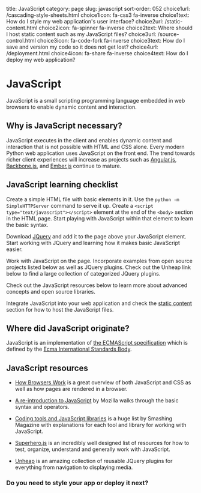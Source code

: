 title: JavaScript
category: page
slug: javascript
sort-order: 052
choice1url: /cascading-style-sheets.html
choice1icon: fa-css3 fa-inverse
choice1text: How do I style my web application's user interface?
choice2url: /static-content.html
choice2icon: fa-spinner fa-inverse
choice2text: Where should I host static content such as my JavaScript files?
choice3url: /source-control.html
choice3icon: fa-code-fork fa-inverse
choice3text: How do I save and version my code so it does not get lost?
choice4url: /deployment.html
choice4icon: fa-share fa-inverse
choice4text: How do I deploy my web application?


# JavaScript
JavaScript is a small scripting programming language embedded in web browsers 
to enable dynamic content and interaction. 


## Why is JavaScript necessary?
JavaScript executes in the client and enables dynamic content and interaction
that is not possible with HTML and CSS alone. Every modern Python web 
application uses JavaScript on the front end. The trend towards richer client
experiences will increase as projects such as 
[Angular.js](https://angularjs.org/),
[Backbone.js](http://backbonejs.org/), and 
[Ember.js](http://emberjs.com/) continue to mature.


## JavaScript learning checklist
<i class="fa fa-check-square-o"></i> 
Create a simple HTML file with basic elements in it. Use the
``python -m SimpleHTTPServer`` command to serve it up. Create a 
``<script type="text/javascript"></script>`` 
element at the end of the ``<body>`` section in the HTML page. Start playing 
with JavaScript within that element to learn the basic syntax.

<i class="fa fa-check-square-o"></i> 
Download [JQuery](http://jquery.com/) and add it to the page above your 
JavaScript element. Start working with JQuery and learning how it makes basic
JavaScript easier.

<i class="fa fa-check-square-o"></i> 
Work with JavaScript on the page. Incorporate examples from open source 
projects listed below as well as JQuery plugins. Check out the Unheap link
below to find a large collection of categorized JQuery plugins.

<i class="fa fa-check-square-o"></i> 
Check out the JavaScript resources below to learn more about advanced concepts
and open source libraries.

<i class="fa fa-check-square-o"></i> 
Integrate JavaScript into your web application and check the 
[static content](/static-content.html) section for how to host the JavaScript
files.


## Where did JavaScript originate?
JavaScript is an implementation of 
[the ECMAScript specification](https://developer.mozilla.org/en-US/docs/Web/JavaScript/Guide/JavaScript_Overview) 
which is defined by the 
[Ecma International Standards Body](http://www.ecma-international.org/default.htm).


## JavaScript resources
* [How Browsers Work](http://www.html5rocks.com/en/tutorials/internals/howbrowserswork/)
  is a great overview of both JavaScript and CSS as well as how pages are 
  rendered in a browser.

* [A re-introduction to JavaScript](https://developer.mozilla.org/en-US/docs/Web/JavaScript/A_re-introduction_to_JavaScript)
  by Mozilla walks through the basic syntax and operators.

* [Coding tools and JavaScript libraries](http://www.smashingmagazine.com/2011/10/28/useful-coding-workflow-tools-for-web-designers-developers/)
  is a huge list by Smashing Magazine with explanations for each tool and 
  library for working with JavaScript.

* [Superhero.js](http://superherojs.com/) is an incredibly well designed list
  of resources for how to test, organize, understand and generally work with
  JavaScript.

* [Unheap](http://www.unheap.com/) is an amazing collection of reusable JQuery 
  plugins for everything from navigation to displaying media.


### Do you need to style your app or deploy it next?
